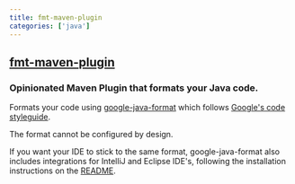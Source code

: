 ```yaml
---
title: fmt-maven-plugin
categories: ['java']
---
```

## [fmt-maven-plugin](https://github.com/coveooss/fmt-maven-plugin)

### Opinionated Maven Plugin that formats your Java code.


Formats your code using [google-java-format](https://github.com/google/google-java-format) which follows [Google's code styleguide](https://google.github.io/styleguide/javaguide.html).

The format cannot be configured by design.

If you want your IDE to stick to the same format, google-java-format also includes integrations for IntelliJ and Eclipse IDE's, following the installation instructions on the [README](https://github.com/google/google-java-format/blob/master/README.md#using-the-formatter).
